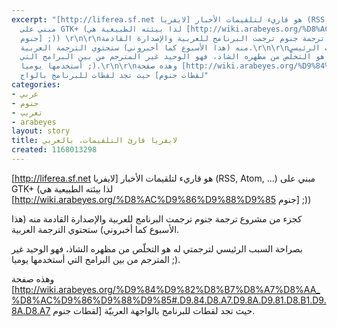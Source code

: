 ```yaml
---
excerpt: "[http://liferea.sf.net لايفريا] هو قاريء لتلقيمات الأخبار (RSS, Atom, ...)
  مبني على GTK+ (لذا بيئته الطبيعية هي [http://wiki.arabeyes.org/%D8%AC%D9%86%D9%88%D9%85
  جنوم] ;)) \r\n\r\nكجزء من مشروع ترجمة جنوم ترجمت البرنامج للعربية والإصدارة القادمة
  منه (هذا الأسبوع كما أخبروني) ستحتوي الترجمة العربية.\r\n\r\nبصراحة السبب الرئيسي
  لترجمتي له هو التخلّص من مظهره الشاذ، فهو الوحيد غير المترجم من بين البرامج التي
  أستخدمها يوميا ;).\r\n\r\nوهذه صفحة [http://wiki.arabeyes.org/%D9%84%D9%82%D8%B7%D8%A7%D8%AA_%D8%AC%D9%86%D9%88%D9%85#.D9.84.D8.A7.D9.8A.D9.81.D8.B1.D9.8A.D8.A7
  لقطات جنوم] حيث تجد لقطات للبرنامج بالواج"
categories:
- عربي
- جنوم
- تعريب
- arabeyes
layout: story
title: لايفريا قارئ التلقيمات، بالعربي
created: 1168013298
---
```

[http://liferea.sf.net لايفريا] هو قاريء لتلقيمات الأخبار (RSS, Atom, ...) مبني على GTK+ (لذا بيئته الطبيعية هي [http://wiki.arabeyes.org/%D8%AC%D9%86%D9%88%D9%85 جنوم] ;)) 

كجزء من مشروع ترجمة جنوم ترجمت البرنامج للعربية والإصدارة القادمة منه (هذا الأسبوع كما أخبروني) ستحتوي الترجمة العربية.

بصراحة السبب الرئيسي لترجمتي له هو التخلّص من مظهره الشاذ، فهو الوحيد غير المترجم من بين البرامج التي أستخدمها يوميا ;).

وهذه صفحة [http://wiki.arabeyes.org/%D9%84%D9%82%D8%B7%D8%A7%D8%AA_%D8%AC%D9%86%D9%88%D9%85#.D9.84.D8.A7.D9.8A.D9.81.D8.B1.D9.8A.D8.A7 لقطات جنوم] حيث تجد لقطات للبرنامج بالواجهة العربيّة.

